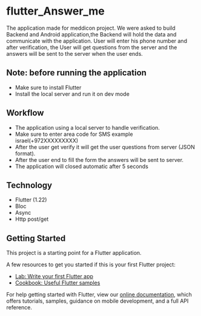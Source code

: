 # flutter_Answer_me 

The application made for meddicon project.
We were asked to build Backend and Android application,the Backend will hold the data and communicate with the application.
User will enter his phone number and after verification, the User will get questions from the server and the answers will be sent to the server when the user ends.


## Note: before running the application

- Make sure to install Flutter
- Install the local server and run it on dev mode 

## Workflow
- The application using a local server to handle verification. 
- Make sure to enter area code for SMS example israel(+972XXXXXXXXX)
- After the user get verify it will get the user questions from server (JSON format).
- After the user end to fill the form the answers will be sent to server. 
- The application will closed automatic after 5 seconds

## Technology 

- Flutter (1.22)
- Bloc
- Async
- Http post/get


## Getting Started

This project is a starting point for a Flutter application.

A few resources to get you started if this is your first Flutter project:

- [Lab: Write your first Flutter app](https://flutter.dev/docs/get-started/codelab)
- [Cookbook: Useful Flutter samples](https://flutter.dev/docs/cookbook)

For help getting started with Flutter, view our
[online documentation](https://flutter.dev/docs), which offers tutorials,
samples, guidance on mobile development, and a full API reference.
